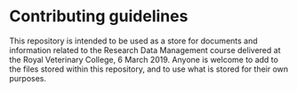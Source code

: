 # Contributing guidelines
This repository is intended to be used as a store for documents and information related to the Research Data Management course delivered at the Royal Veterinary College, 6 March 2019. 
Anyone is welcome to add to the files stored within this repository, and to use what is stored for their own purposes. 
